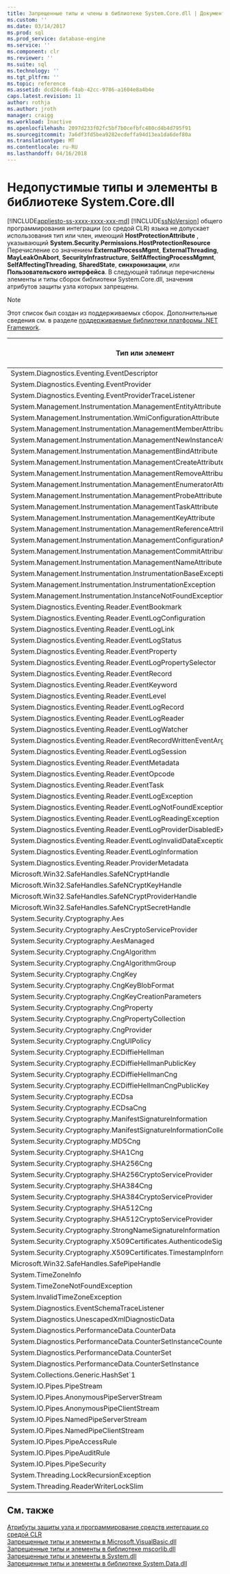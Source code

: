 ```yaml
---
title: Запрещенные типы и члены в библиотеке System.Core.dll | Документы Microsoft
ms.custom: ''
ms.date: 03/14/2017
ms.prod: sql
ms.prod_service: database-engine
ms.service: ''
ms.component: clr
ms.reviewer: ''
ms.suite: sql
ms.technology: ''
ms.tgt_pltfrm: ''
ms.topic: reference
ms.assetid: dcd24cd6-f4ab-42cc-9786-a1604e8a4b4e
caps.latest.revision: 11
author: rothja
ms.author: jroth
manager: craigg
ms.workload: Inactive
ms.openlocfilehash: 2097d233f02fc5bf7b0cefbfc480cd4b4d795f91
ms.sourcegitcommit: 7a6df3fd5bea9282ecdeffa94d13ea1da6def80a
ms.translationtype: MT
ms.contentlocale: ru-RU
ms.lasthandoff: 04/16/2018
---
```

# <a name="disallowed-types-and-members-in-systemcoredll"></a>Недопустимые типы и элементы в библиотеке System.Core.dll
[!INCLUDE[appliesto-ss-xxxx-xxxx-xxx-md](../../includes/appliesto-ss-xxxx-xxxx-xxx-md.md)]
  [!INCLUDE[ssNoVersion](../../includes/ssnoversion-md.md)] общего программирования интеграции (со средой CLR) языка не допускает использования тип или член, имеющий **HostProtectionAttribute** , указывающий **System.Security.Permissions.HostProtectionResource** Перечисление со значением **ExternalProcessMgmt**, **ExternalThreading**, **MayLeakOnAbort**, **SecurityInfrastructure**, **SelfAffectingProcessMgmnt**, **SelfAffectingThreading**, **SharedState**, **синхронизации**, или **Пользовательского интерфейса**. В следующей таблице перечислены элементы и типы сборок библиотеки System.Core.dll, значения атрибутов защиты узла которых запрещены.  
  
> [!NOTE]  
>  Этот список был создан из поддерживаемых сборок. Дополнительные сведения см. в разделе [поддерживаемые библиотеки платформы .NET Framework](../../relational-databases/clr-integration/database-objects/supported-net-framework-libraries.md).  
  
|Тип или элемент|Значения атрибутов защиты узла|  
|--------------------|--------------------|  
|System.Diagnostics.Eventing.EventDescriptor|MayLeakOnAbort|  
|System.Diagnostics.Eventing.EventProvider|MayLeakOnAbort|  
|System.Diagnostics.Eventing.EventProviderTraceListener|MayLeakOnAbort|  
|System.Management.Instrumentation.ManagementEntityAttribute|MayLeakOnAbort|  
|System.Management.Instrumentation.WmiConfigurationAttribute|MayLeakOnAbort|  
|System.Management.Instrumentation.ManagementMemberAttribute|MayLeakOnAbort|  
|System.Management.Instrumentation.ManagementNewInstanceAttribute|MayLeakOnAbort|  
|System.Management.Instrumentation.ManagementBindAttribute|MayLeakOnAbort|  
|System.Management.Instrumentation.ManagementCreateAttribute|MayLeakOnAbort|  
|System.Management.Instrumentation.ManagementRemoveAttribute|MayLeakOnAbort|  
|System.Management.Instrumentation.ManagementEnumeratorAttribute|MayLeakOnAbort|  
|System.Management.Instrumentation.ManagementProbeAttribute|MayLeakOnAbort|  
|System.Management.Instrumentation.ManagementTaskAttribute|MayLeakOnAbort|  
|System.Management.Instrumentation.ManagementKeyAttribute|MayLeakOnAbort|  
|System.Management.Instrumentation.ManagementReferenceAttribute|MayLeakOnAbort|  
|System.Management.Instrumentation.ManagementConfigurationAttribute|MayLeakOnAbort|  
|System.Management.Instrumentation.ManagementCommitAttribute|MayLeakOnAbort|  
|System.Management.Instrumentation.ManagementNameAttribute|MayLeakOnAbort|  
|System.Management.Instrumentation.InstrumentationBaseException|MayLeakOnAbort|  
|System.Management.Instrumentation.InstrumentationException|MayLeakOnAbort|  
|System.Management.Instrumentation.InstanceNotFoundException|MayLeakOnAbort|  
|System.Diagnostics.Eventing.Reader.EventBookmark|MayLeakOnAbort|  
|System.Diagnostics.Eventing.Reader.EventLogConfiguration|MayLeakOnAbort|  
|System.Diagnostics.Eventing.Reader.EventLogLink|MayLeakOnAbort|  
|System.Diagnostics.Eventing.Reader.EventLogStatus|MayLeakOnAbort|  
|System.Diagnostics.Eventing.Reader.EventProperty|MayLeakOnAbort|  
|System.Diagnostics.Eventing.Reader.EventLogPropertySelector|MayLeakOnAbort|  
|System.Diagnostics.Eventing.Reader.EventRecord|MayLeakOnAbort|  
|System.Diagnostics.Eventing.Reader.EventKeyword|MayLeakOnAbort|  
|System.Diagnostics.Eventing.Reader.EventLevel|MayLeakOnAbort|  
|System.Diagnostics.Eventing.Reader.EventLogRecord|MayLeakOnAbort|  
|System.Diagnostics.Eventing.Reader.EventLogReader|MayLeakOnAbort|  
|System.Diagnostics.Eventing.Reader.EventLogWatcher|MayLeakOnAbort|  
|System.Diagnostics.Eventing.Reader.EventRecordWrittenEventArgs|MayLeakOnAbort|  
|System.Diagnostics.Eventing.Reader.EventLogSession|MayLeakOnAbort|  
|System.Diagnostics.Eventing.Reader.EventMetadata|MayLeakOnAbort|  
|System.Diagnostics.Eventing.Reader.EventOpcode|MayLeakOnAbort|  
|System.Diagnostics.Eventing.Reader.EventTask|MayLeakOnAbort|  
|System.Diagnostics.Eventing.Reader.EventLogException|MayLeakOnAbort|  
|System.Diagnostics.Eventing.Reader.EventLogNotFoundException|MayLeakOnAbort|  
|System.Diagnostics.Eventing.Reader.EventLogReadingException|MayLeakOnAbort|  
|System.Diagnostics.Eventing.Reader.EventLogProviderDisabledException|MayLeakOnAbort|  
|System.Diagnostics.Eventing.Reader.EventLogInvalidDataException|MayLeakOnAbort|  
|System.Diagnostics.Eventing.Reader.EventLogInformation|MayLeakOnAbort|  
|System.Diagnostics.Eventing.Reader.ProviderMetadata|MayLeakOnAbort|  
|Microsoft.Win32.SafeHandles.SafeNCryptHandle|MayLeakOnAbort|  
|Microsoft.Win32.SafeHandles.SafeNCryptKeyHandle|MayLeakOnAbort|  
|Microsoft.Win32.SafeHandles.SafeNCryptProviderHandle|MayLeakOnAbort|  
|Microsoft.Win32.SafeHandles.SafeNCryptSecretHandle|MayLeakOnAbort|  
|System.Security.Cryptography.Aes|MayLeakOnAbort|  
|System.Security.Cryptography.AesCryptoServiceProvider|MayLeakOnAbort|  
|System.Security.Cryptography.AesManaged|MayLeakOnAbort|  
|System.Security.Cryptography.CngAlgorithm|MayLeakOnAbort|  
|System.Security.Cryptography.CngAlgorithmGroup|MayLeakOnAbort|  
|System.Security.Cryptography.CngKey|MayLeakOnAbort|  
|System.Security.Cryptography.CngKeyBlobFormat|MayLeakOnAbort|  
|System.Security.Cryptography.CngKeyCreationParameters|MayLeakOnAbort|  
|System.Security.Cryptography.CngProperty|MayLeakOnAbort|  
|System.Security.Cryptography.CngPropertyCollection|MayLeakOnAbort|  
|System.Security.Cryptography.CngProvider|MayLeakOnAbort|  
|System.Security.Cryptography.CngUIPolicy|MayLeakOnAbort|  
|System.Security.Cryptography.ECDiffieHellman|MayLeakOnAbort|  
|System.Security.Cryptography.ECDiffieHellmanPublicKey|MayLeakOnAbort|  
|System.Security.Cryptography.ECDiffieHellmanCng|MayLeakOnAbort|  
|System.Security.Cryptography.ECDiffieHellmanCngPublicKey|MayLeakOnAbort|  
|System.Security.Cryptography.ECDsa|MayLeakOnAbort|  
|System.Security.Cryptography.ECDsaCng|MayLeakOnAbort|  
|System.Security.Cryptography.ManifestSignatureInformation|MayLeakOnAbort|  
|System.Security.Cryptography.ManifestSignatureInformationCollection|MayLeakOnAbort|  
|System.Security.Cryptography.MD5Cng|MayLeakOnAbort|  
|System.Security.Cryptography.SHA1Cng|MayLeakOnAbort|  
|System.Security.Cryptography.SHA256Cng|MayLeakOnAbort|  
|System.Security.Cryptography.SHA256CryptoServiceProvider|MayLeakOnAbort|  
|System.Security.Cryptography.SHA384Cng|MayLeakOnAbort|  
|System.Security.Cryptography.SHA384CryptoServiceProvider|MayLeakOnAbort|  
|System.Security.Cryptography.SHA512Cng|MayLeakOnAbort|  
|System.Security.Cryptography.SHA512CryptoServiceProvider|MayLeakOnAbort|  
|System.Security.Cryptography.StrongNameSignatureInformation|MayLeakOnAbort|  
|System.Security.Cryptography.X509Certificates.AuthenticodeSignatureInformation|MayLeakOnAbort|  
|System.Security.Cryptography.X509Certificates.TimestampInformation|MayLeakOnAbort|  
|Microsoft.Win32.SafeHandles.SafePipeHandle|MayLeakOnAbort|  
|System.TimeZoneInfo|MayLeakOnAbort|  
|System.TimeZoneNotFoundException|MayLeakOnAbort|  
|System.InvalidTimeZoneException|MayLeakOnAbort|  
|System.Diagnostics.EventSchemaTraceListener|MayLeakOnAbort|  
|System.Diagnostics.UnescapedXmlDiagnosticData|MayLeakOnAbort|  
|System.Diagnostics.PerformanceData.CounterData|MayLeakOnAbort|  
|System.Diagnostics.PerformanceData.CounterSetInstanceCounterDataSet|MayLeakOnAbort|  
|System.Diagnostics.PerformanceData.CounterSet|MayLeakOnAbort|  
|System.Diagnostics.PerformanceData.CounterSetInstance|MayLeakOnAbort|  
|System.Collections.Generic.HashSet`1|MayLeakOnAbort|  
|System.IO.Pipes.PipeStream|MayLeakOnAbort|  
|System.IO.Pipes.AnonymousPipeServerStream|MayLeakOnAbort|  
|System.IO.Pipes.AnonymousPipeClientStream|MayLeakOnAbort|  
|System.IO.Pipes.NamedPipeServerStream|MayLeakOnAbort|  
|System.IO.Pipes.NamedPipeClientStream|MayLeakOnAbort|  
|System.IO.Pipes.PipeAccessRule|MayLeakOnAbort|  
|System.IO.Pipes.PipeAuditRule|MayLeakOnAbort|  
|System.IO.Pipes.PipeSecurity|MayLeakOnAbort|  
|System.Threading.LockRecursionException|MayLeakOnAbort|  
|System.Threading.ReaderWriterLockSlim|MayLeakOnAbort|  
  
## <a name="see-also"></a>См. также  
 [Атрибуты защиты узла и программирование средств интеграции со средой CLR](../../relational-databases/clr-integration-security-host-protection-attributes/host-protection-attributes-and-clr-integration-programming.md)   
 [Запрещенные типы и элементы в Microsoft.VisualBasic.dll](../../relational-databases/clr-integration-security-host-protection-attributes/disallowed-types-and-members-in-microsoft-visualbasic-dll.md)   
 [Запрещенные типы и элементы в библиотеке mscorlib.dll](../../relational-databases/clr-integration-security-host-protection-attributes/disallowed-types-and-members-in-mscorlib-dll.md)   
 [Запрещенные типы и элементы в System.dll](../../relational-databases/clr-integration-security-host-protection-attributes/disallowed-types-and-members-in-system-dll.md)   
 [Запрещенные типы и элементы в библиотеке System.Data.dll](../../relational-databases/clr-integration-security-host-protection-attributes/disallowed-types-and-members-in-system-data-dll.md)  
  
  
